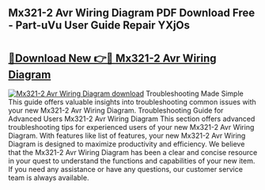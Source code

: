 ## Mx321-2 Avr Wiring Diagram PDF Download Free - Part-uVu User Guide Repair YXjOs

# <h2><a href="http://dfmrco.blite.top/?on=Mx321-2+Avr+Wiring+Diagram">🔗Download New 👉🔴 Mx321-2 Avr Wiring Diagram</a></h2>

[![Mx321-2 Avr Wiring Diagram download](https://i.imgur.com/lujVjoI.png)](http://dfmrco.blite.top/?on=Mx321-2+Avr+Wiring+Diagram)
Troubleshooting Made Simple This guide offers valuable insights into troubleshooting common issues with your new Mx321-2 Avr Wiring Diagram. Troubleshooting Guide for Advanced Users Mx321-2 Avr Wiring Diagram This section offers advanced troubleshooting tips for experienced users of your new Mx321-2 Avr Wiring Diagram. With features like list of features, your new Mx321-2 Avr Wiring Diagram is designed to maximize productivity and efficiency. We believe that the Mx321-2 Avr Wiring Diagram has been a clear and concise resource in your quest to understand the functions and capabilities of your new item. If you need any assistance or have any questions, our customer service team is always available.
